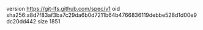 version https://git-lfs.github.com/spec/v1
oid sha256:a8d7f83af3ba7c29da6b0d7211b64b4766836119debbe528d1d00e9dc20dd442
size 1851
